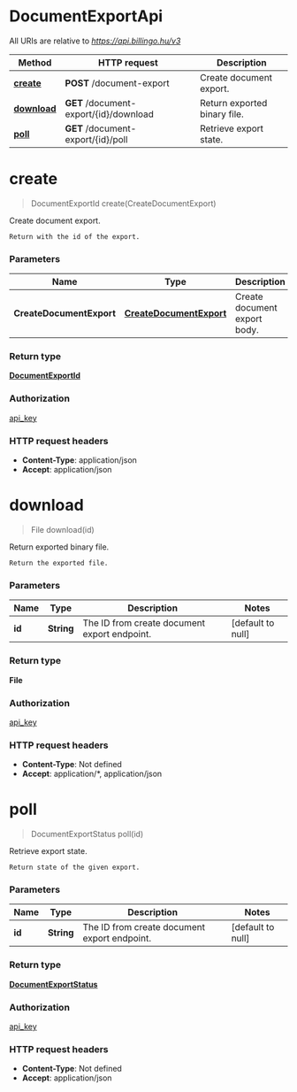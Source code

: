 # DocumentExportApi

All URIs are relative to *https://api.billingo.hu/v3*

| Method | HTTP request | Description |
|------------- | ------------- | -------------|
| [**create**](DocumentExportApi.md#create) | **POST** /document-export | Create document export. |
| [**download**](DocumentExportApi.md#download) | **GET** /document-export/{id}/download | Return exported binary file. |
| [**poll**](DocumentExportApi.md#poll) | **GET** /document-export/{id}/poll | Retrieve export state. |


<a name="create"></a>
# **create**
> DocumentExportId create(CreateDocumentExport)

Create document export.

    Return with the id of the export.

### Parameters

|Name | Type | Description  | Notes |
|------------- | ------------- | ------------- | -------------|
| **CreateDocumentExport** | [**CreateDocumentExport**](../Models/CreateDocumentExport.md)| Create document export body. | |

### Return type

[**DocumentExportId**](../Models/DocumentExportId.md)

### Authorization

[api_key](../README.md#api_key)

### HTTP request headers

- **Content-Type**: application/json
- **Accept**: application/json

<a name="download"></a>
# **download**
> File download(id)

Return exported binary file.

    Return the exported file.

### Parameters

|Name | Type | Description  | Notes |
|------------- | ------------- | ------------- | -------------|
| **id** | **String**| The ID from create document export endpoint. | [default to null] |

### Return type

**File**

### Authorization

[api_key](../README.md#api_key)

### HTTP request headers

- **Content-Type**: Not defined
- **Accept**: application/*, application/json

<a name="poll"></a>
# **poll**
> DocumentExportStatus poll(id)

Retrieve export state.

    Return state of the given export.

### Parameters

|Name | Type | Description  | Notes |
|------------- | ------------- | ------------- | -------------|
| **id** | **String**| The ID from create document export endpoint. | [default to null] |

### Return type

[**DocumentExportStatus**](../Models/DocumentExportStatus.md)

### Authorization

[api_key](../README.md#api_key)

### HTTP request headers

- **Content-Type**: Not defined
- **Accept**: application/json

